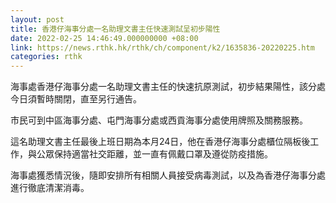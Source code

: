 ```yaml
---
layout: post
title: 香港仔海事分處一名助理文書主任快速測試呈初步陽性
date: 2022-02-25 14:46:49.000000000 +08:00
link: https://news.rthk.hk/rthk/ch/component/k2/1635836-20220225.htm
categories: rthk
---
```


海事處香港仔海事分處一名助理文書主任的快速抗原測試，初步結果陽性，該分處今日須暫時關閉，直至另行通告。

市民可到中區海事分處、屯門海事分處或西貢海事分處使用牌照及關務服務。
 
這名助理文書主任最後上班日期為本月24日，他在香港仔海事分處櫃位隔板後工作，與公眾保持適當社交距離，並一直有佩戴口罩及遵從防疫措施。
 
海事處獲悉情況後，隨即安排所有相關人員接受病毒測試，以及為香港仔海事分處進行徹底清潔消毒。
